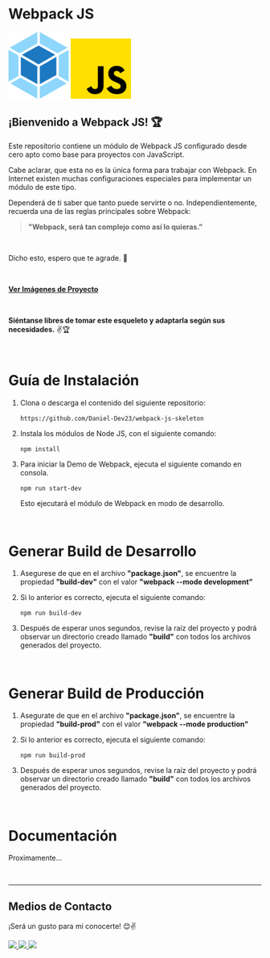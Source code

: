 # __Webpack JS__

<div>
    <img src="src/assets/img/webpack.png" alt="Webpack" width="120px">
    <img src="src/assets/img/javascript.png" alt="Javascript"width="120px">
</div>

## __¡Bienvenido a Webpack JS!__ 🏆

Este repositorio contiene un módulo de Webpack JS configurado desde cero apto como base para proyectos con JavaScript.

Cabe aclarar, que esta no es la única forma para trabajar con Webpack. En Internet existen muchas configuraciones especiales para implementar un módulo de este tipo.

Dependerá de ti saber que tanto puede servirte o no. Independientemente, recuerda una de las reglas principales sobre Webpack:

> __"Webpack, será tan complejo como así lo quieras."__

<br>

Dicho esto, espero que te agrade. 🙏

<br>

__[Ver Imágenes de Proyecto](./thumbnails.md)__

<br>

__Siéntanse libres de tomar este esqueleto y adaptarla según sus necesidades.__ ✌🏆

<br>

# __Guía de Instalación__

1. Clona o descarga el contenido del siguiente repositorio: 

    ```
    https://github.com/Daniel-Dev23/webpack-js-skeleton
    ```

2. Instala los módulos de Node JS, con el siguiente comando:

    ```
    npm install
    ```

3. Para iniciar la Demo de Webpack, ejecuta el siguiente comando en consola.

    ```
    npm run start-dev
    ```

    Esto ejecutará el módulo de Webpack en modo de desarrollo.

<br>

# __Generar Build de Desarrollo__

1. Asegurese de que en el archivo __"package.json"__, se encuentre la propiedad __"build-dev"__ con el valor __"webpack --mode development"__

2. Si lo anterior es correcto, ejecuta el siguiente comando:
    ```
    npm run build-dev
    ```

3. Después de esperar unos segundos, revise la raíz del proyecto y podrá observar un directorio creado llamado __"build"__ con todos los archivos generados del proyecto.

<br>

# __Generar Build de Producción__

1. Asegurate de que en el archivo __"package.json"__, se encuentre la propiedad __"build-prod"__ con el valor __"webpack --mode production"__

2. Si lo anterior es correcto, ejecuta el siguiente comando:
    ```
    npm run build-prod
    ```

3. Después de esperar unos segundos, revise la raíz del proyecto y podrá observar un directorio creado llamado __"build"__ con todos los archivos generados del proyecto.

<br>

# __Documentación__

Proximamente...

<br>

---

## __Medios de Contacto__

¡Será un gusto para mi conocerte! 😊✌

<a href="mailto:danieldev.info@gmail.com">
    <img src="https://img.shields.io/badge/Gmail-D14836?style=for-the-badge&logo=gmail&logoColor=white">
</a>
<a href="https://www.linkedin.com/in/daniel-gonzalez-dev/">
    <img src="https://img.shields.io/badge/LinkedIn-0077B5?style=for-the-badge&logo=linkedin&logoColor=white">
</a>
<a href="https://github.com/Daniel-Dev23">
    <img src="https://img.shields.io/badge/GitHub-100000?style=for-the-badge&logo=github&logoColor=white">
</a>
